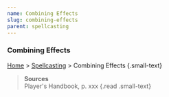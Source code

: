 ```yaml
---
name: Combining Effects
slug: combining-effects
parent: spellcasting
---
```

### Combining Effects
[Home](dm-operations-center) > [Spellcasting](spellcasting) > Combining Effects {.small-text}



> **Sources** <br/>
> Player's Handbook, p. xxx
{.read .small-text}